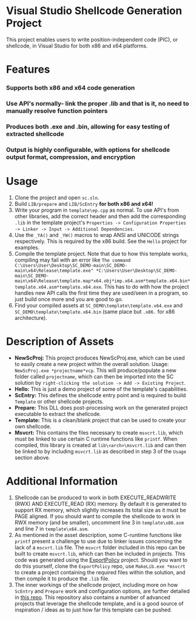 # Visual Studio Shellcode Generation Project
This project enables users to write position-independent code (PIC), or shellcode, in Visual Studio for both x86 and x64 platforms.

# Features
### Supports both x86 and x64 code generation
### Use API's normally- link the proper .lib and that is it, no need to manually resolve function pointers
### Produces both .exe and .bin, allowing for easy testing of extracted shellcode
### Output is highly configurable, with options for shellcode output format, compression, and encryption

# Usage
1. Clone the project and open `sc.sln`.  
2. Build `LIB/prepare` and `LIB/ScEntry` **for both x86 and x64!**  
3. Write your program in `template\ep.cpp` as normal. To use API's from other libraries, add the correct header and then add the corresponding `.lib` in the template project's `Properties -> Configuration Properties -> Linker -> Input -> Additional Dependencies`.  
4. Use the `_YA()` and `_YW()` macros to wrap ANSI and UNICODE strings respectively. This is required by the x86 build. See the `Hello` project for examples.  
4. Compile the template project. Note that due to how this template works, compiling may fail with an error like `The command C:\Users\User\Desktop\SC_DEMO-main\SC_DEMO-main\x64\Release\template.exe" *C:\Users\User\Desktop\SC_DEMO-main\SC_DEMO-main\x64\Release\template.map*x64.obj*imp.x64.asm*template.x64.bin*template.x64.asm*template.x64.exe`. This has to do with how the project handles new API calls the first time they are used/seen in a program, so just build once more and you are good to go.  
5. Find your compiled assets at `SC_DEMO\template\template.x64.exe` and `SC_DEMO\template\template.x64.bin` (same place but `.x86.` for x86 architecture).  

# Description of Assets
- **NewScProj:** This project produces NewScProj.exe, which can be used to easily create a new project within the overall solution. Usage: `NewScProj.exe *projectname*vcp`. This will produce/populate a new folder called `projectname`, which can then be imported into the SC solution by `right-clicking the solution -> Add -> Existing Project`.  
- **Hello:** This is just a demo project of some of the template's capabilities.  
- **ScEntry:** This defines the shellcode entry point and is required to build `Template` or other shellcode projects.  
- **Prepare:** This DLL does post-processing work on the generated project executable to extract the shellcode.  
- **Template:** This is a clean/blank project that can be used to create your own shellcode.  
- **Msvcrt:** This contains the files necessary to create `msvcrt.lib`, which must be linked to use certain C runtime functions like `printf`. When compiled, this library is created at `lib\<arch>\msvcrt.lib` and can then be linked to by including `msvcrt.lib` as described in step 3 of the `Usage` section above.  

# Additional Information
1. Shellcode can be produced to work in both EXECUTE_READWRITE (RWX) AND EXECUTE_READ (RX) memory. By default it is generated to support RX memory, which slightly increases its total size as it must be PAGE aligned. If you should want to compile the shellcode to work in RWX memory (and be smaller), uncomment line 3 in `template\x86.asm` and line 7 in `template\x64.asm`.  
2. As mentioned in the asset description, some C-runtime functions like `printf` present a challenge to use due to linker issues concerning the lack of a `mscvrt.lib` file. The `msvcrt` folder included in this repo can be built to create `msvcrt.lib`, which can then be included in projects. This code was generated using the [ExportPolicy](https://github.com/rbmm/ExportPolicy/tree/main) project. Should you want to do this yourself, clone the `ExportPolicy` repo, use `MakeLib.exe *msvcrt` to create a project containing the required files within the solution, and then compile it to produce the `.lib` file.  
3. The inner workings of the shellcode project, including more on how `ScEntry` and `Prepare` work and configuration options, are further detailed in [this repo](https://github.com/rbmm/SC). This repository also contains a number of advanced projects that leverage the shellcode template, and is a good source of inspiration / ideas as to just how far this template can be pushed.  